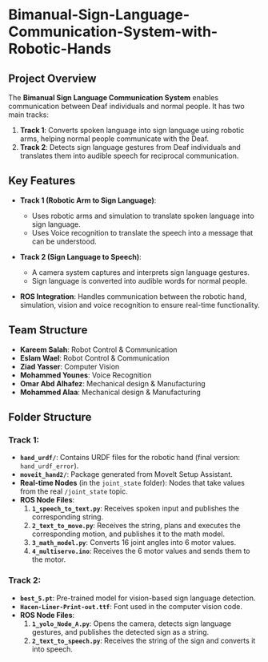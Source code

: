 # Bimanual-Sign-Language-Communication-System-with-Robotic-Hands

## Project Overview

The **Bimanual Sign Language Communication System** enables communication between Deaf individuals and normal people. It has two main tracks:

1. **Track 1**: Converts spoken language into sign language using robotic arms, helping normal people communicate with the Deaf.
2. **Track 2**: Detects sign language gestures from Deaf individuals and translates them into audible speech for reciprocal communication.

## Key Features

- **Track 1 (Robotic Arm to Sign Language)**:
  - Uses robotic arms and simulation to translate spoken language into sign language.
  - Uses Voice recognition to translate the speech into a message that can be understood.

- **Track 2 (Sign Language to Speech)**:
  - A camera system captures and interprets sign language gestures.
  - Sign language is converted into audible words for normal people.

- **ROS Integration**: Handles communication between the robotic hand, simulation, vision and voice recognition to ensure real-time functionality.

## Team Structure

- **Kareem Salah**: Robot Control & Communication
- **Eslam Wael**: Robot Control & Communication
- **Ziad Yasser**: Computer Vision
- **Mohammed Younes**: Voice Recognition
- **Omar Abd Alhafez**: Mechanical design & Manufacturing
- **Mohammed Alaa**: Mechanical design & Manufacturing

## Folder Structure

### Track 1:
- **`hand_urdf/`**: Contains URDF files for the robotic hand (final version: `hand_urdf_error`).
- **`moveit_hand2/`**: Package generated from MoveIt Setup Assistant.
- **Real-time Nodes** (in the `joint_state` folder): Nodes that take values from the real `/joint_state` topic.
- **ROS Node Files**:
  1. **`1_speech_to_text.py`**: Receives spoken input and publishes the corresponding string.
  2. **`2_text_to_move.py`**: Receives the string, plans and executes the corresponding motion, and publishes it to the math model.
  3. **`3_math_model.py`**: Converts 16 joint angles into 6 motor values.
  4. **`4_multiservo.ino`**: Receives the 6 motor values and sends them to the motor.

### Track 2:
- **`best_5.pt`**: Pre-trained model for vision-based sign language detection.
- **`Hacen-Liner-Print-out.ttf`**: Font used in the computer vision code.
- **ROS Node Files**:
  1. **`1_yolo_Node_A.py`**: Opens the camera, detects sign language gestures, and publishes the detected sign as a string.
  2. **`2_text_to_speech.py`**: Receives the string of the sign and converts it into speech.

